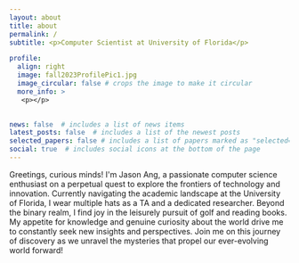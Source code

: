 ```yaml
---
layout: about
title: about
permalink: /
subtitle: <p>Computer Scientist at University of Florida</p>

profile:
  align: right
  image: fall2023ProfilePic1.jpg
  image_circular: false # crops the image to make it circular
  more_info: >
   <p></p>
    

news: false  # includes a list of news items
latest_posts: false  # includes a list of the newest posts
selected_papers: false # includes a list of papers marked as "selected={true}"
social: true  # includes social icons at the bottom of the page
---
```


Greetings, curious minds! I'm Jason Ang, a passionate computer science enthusiast on a perpetual quest to explore the frontiers of technology and innovation. Currently navigating the academic landscape at the University of Florida, I wear multiple hats as a TA and a dedicated researcher. Beyond the binary realm, I find joy in the leisurely pursuit of golf and reading books. My appetite for knowledge and genuine curiosity about the world drive me to constantly seek new insights and perspectives. Join me on this journey of discovery as we unravel the mysteries that propel our ever-evolving world forward!


<!-- Jason Ang: Write your biography here. Tell the world about yourself. Link to your favorite [subreddit](http://reddit.com). You can put a picture in, too. The code is already in, just name your picture `prof_pic.jpg` and put it in the `img/` folder.

Put your address / P.O. box / other info right below your picture. You can also disable any of these elements by editing `profile` property of the YAML header of your `_pages/about.md`. Edit `_bibliography/papers.bib` and Jekyll will render your [publications page](/al-folio/publications/) automatically.

Link to your social media connections, too. This theme is set up to use [Font Awesome icons](http://fortawesome.github.io/Font-Awesome/) and [Academicons](https://jpswalsh.github.io/academicons/), like the ones below. Add your Facebook, Twitter, LinkedIn, Google Scholar, or just disable all of them. -->